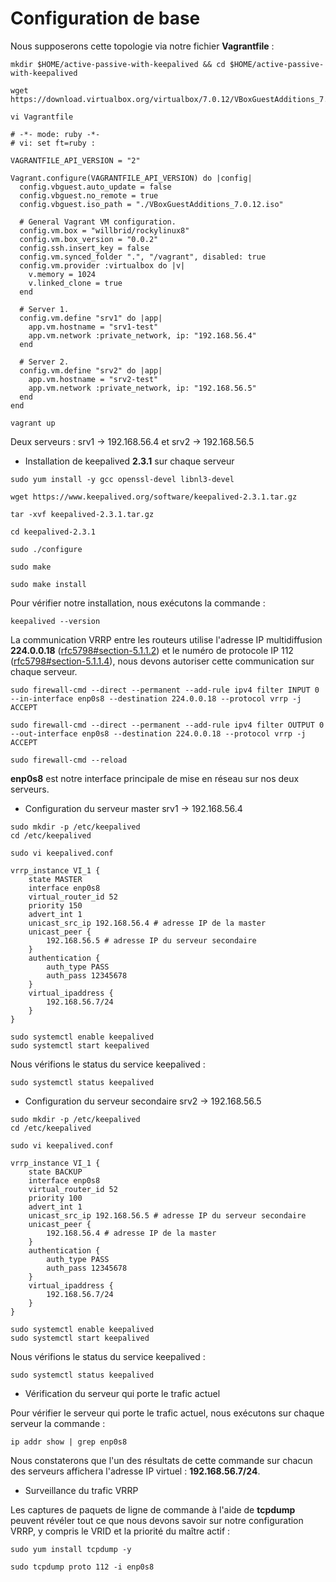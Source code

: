 # Configuration de base

Nous supposerons cette topologie via notre fichier **Vagrantfile** :

```
mkdir $HOME/active-passive-with-keepalived && cd $HOME/active-passive-with-keepalived
```

```
wget https://download.virtualbox.org/virtualbox/7.0.12/VBoxGuestAdditions_7.0.12.iso
```

```
vi Vagrantfile
```

```
# -*- mode: ruby -*-
# vi: set ft=ruby :

VAGRANTFILE_API_VERSION = "2"

Vagrant.configure(VAGRANTFILE_API_VERSION) do |config|
  config.vbguest.auto_update = false
  config.vbguest.no_remote = true
  config.vbguest.iso_path = "./VBoxGuestAdditions_7.0.12.iso"

  # General Vagrant VM configuration.
  config.vm.box = "willbrid/rockylinux8"
  config.vm.box_version = "0.0.2"
  config.ssh.insert_key = false
  config.vm.synced_folder ".", "/vagrant", disabled: true
  config.vm.provider :virtualbox do |v|
    v.memory = 1024
    v.linked_clone = true
  end

  # Server 1.
  config.vm.define "srv1" do |app|
    app.vm.hostname = "srv1-test"
    app.vm.network :private_network, ip: "192.168.56.4"
  end

  # Server 2. 
  config.vm.define "srv2" do |app|
    app.vm.hostname = "srv2-test"
    app.vm.network :private_network, ip: "192.168.56.5"
  end
end
```

```
vagrant up
```

Deux serveurs : srv1 -> 192.168.56.4 et srv2 -> 192.168.56.5

- Installation de keepalived **2.3.1** sur chaque serveur

```
sudo yum install -y gcc openssl-devel libnl3-devel
```

```
wget https://www.keepalived.org/software/keepalived-2.3.1.tar.gz
```

```
tar -xvf keepalived-2.3.1.tar.gz
```

```
cd keepalived-2.3.1
```

```
sudo ./configure
```

```
sudo make
```

```
sudo make install
```

Pour vérifier notre installation, nous exécutons la commande :
```
keepalived --version
```

La communication VRRP entre les routeurs utilise l'adresse IP multidiffusion **224.0.0.18** ([rfc5798#section-5.1.1.2](https://www.rfc-editor.org/rfc/rfc5798#section-5.1.1.2)) et le numéro de protocole IP 112 ([rfc5798#section-5.1.1.4](https://www.rfc-editor.org/rfc/rfc5798#section-5.1.1.4)), nous devons autoriser cette communication sur chaque serveur.

```
sudo firewall-cmd --direct --permanent --add-rule ipv4 filter INPUT 0 --in-interface enp0s8 --destination 224.0.0.18 --protocol vrrp -j ACCEPT
```

```
sudo firewall-cmd --direct --permanent --add-rule ipv4 filter OUTPUT 0 --out-interface enp0s8 --destination 224.0.0.18 --protocol vrrp -j ACCEPT
```

```
sudo firewall-cmd --reload
```

**enp0s8** est notre interface principale de mise en réseau sur nos deux serveurs.

- Configuration du serveur master srv1 -> 192.168.56.4

```
sudo mkdir -p /etc/keepalived
cd /etc/keepalived
```

```
sudo vi keepalived.conf
```

```
vrrp_instance VI_1 {
    state MASTER
    interface enp0s8
    virtual_router_id 52
    priority 150
    advert_int 1
    unicast_src_ip 192.168.56.4 # adresse IP de la master
    unicast_peer {
        192.168.56.5 # adresse IP du serveur secondaire
    }
    authentication {
        auth_type PASS
        auth_pass 12345678
    }
    virtual_ipaddress {
        192.168.56.7/24
    }
}
```

```
sudo systemctl enable keepalived
sudo systemctl start keepalived
```

Nous vérifions le status du service keepalived :
```
sudo systemctl status keepalived
```

- Configuration du serveur secondaire srv2 -> 192.168.56.5

```
sudo mkdir -p /etc/keepalived
cd /etc/keepalived
```

```
sudo vi keepalived.conf
```

```
vrrp_instance VI_1 {
    state BACKUP
    interface enp0s8
    virtual_router_id 52
    priority 100
    advert_int 1
    unicast_src_ip 192.168.56.5 # adresse IP du serveur secondaire 
    unicast_peer {
        192.168.56.4 # adresse IP de la master
    }
    authentication {
        auth_type PASS
        auth_pass 12345678
    }
    virtual_ipaddress {
        192.168.56.7/24
    }
}
```

```
sudo systemctl enable keepalived
sudo systemctl start keepalived
```

Nous vérifions le status du service keepalived :
```
sudo systemctl status keepalived
```

- Vérification du serveur qui porte le trafic actuel

Pour vérifier le serveur qui porte le trafic actuel, nous exécutons sur chaque serveur la commande :

```
ip addr show | grep enp0s8
```

Nous constaterons que l'un des résultats de cette commande sur chacun des serveurs affichera l'adresse IP virtuel : **192.168.56.7/24**.

- Surveillance du trafic VRRP

Les captures de paquets de ligne de commande à l'aide de **tcpdump** peuvent révéler tout ce que nous devons savoir sur notre configuration VRRP, y compris le VRID et la priorité du maître actif :

```
sudo yum install tcpdump -y
```

```
sudo tcpdump proto 112 -i enp0s8
```